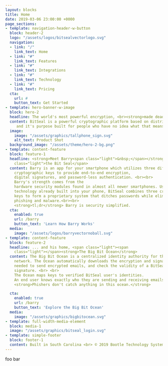 ```yaml
---
layout: blocks
title: Home
date: 2019-03-06 23:00:00 +0000
page_sections:
- template: navigation-header-w-button
  block: header-2
  logo: "/assets/logos/bitsealvectorlogo.svg"
  navigation:
  - link: "/"
    link_text: Home
  - link: "#"
    link_text: Features
  - link: "#"
    link_text: Integrations
  - link: "#"
    link_text: Technology
  - link: "#"
    link_text: Pricing
  cta:
    url: #
    button_text: Get Started
- template: hero-banner-w-image
  block: hero-2
  headline: The world's most powerful encryption, <br><strong>made dead simple.</strong>
  content: BitSeal is a powerful cryptographic platform based on distributed asymmetric key cryptography,
     and it's purpose built for people who have no idea what that means.
  image:
    image: "/assets/graphics/tallphone_sign.svg"
    alt_text: Product Shot
  background_image: "/assets/theme/hero-2-bg.png"
- template: content-feature
  block: feature-1
  headline: <strong>Meet Barry<span class="light">&nbsp;</span></strong><span
    class="light">the Bit Seal</span>
  content: Barry is an app for your smartphone which utilizes three different
    cryptographic keys to provide end-to-end encryption,
    digital signatures, and password-less authentication. <br><br>
    Barry's strength comes from the
    hardware security modules found in almost all newer smartphones. Using the
    technology already built into your phone, BitSeal combines three cross-encrypted
    keys to form a proprietary system that ditches passwords while eliminating threats from
    phishing and malware.<br><br>
    <strong>tl;dr</strong> Barry is security simplified.
  cta:
    enabled: true
    url: /barry
    button_text: 'Learn How Barry Works'
  media:
    image: "/assets/logos/barryvectornoball.svg"
- template: content-feature
  block: feature-2
  headline: ... and his home, <span class="light"><span
    class="light"></span><strong>The Big Bit Ocean</strong>
  content: The Big Bit Ocean is a centralized identity authority for the BitSeal
    network. The Ocean automatically downloads the encryption and signature keys
    needed to send encrypted emails, and check the validity of a BitSeal
    signature. <br> <br>
    The Ocean maps keys to verified BitSeal user's identities.
    An end user knows exactly who they are sending and receiving emails from. <br> <br>
    <strong>Phishers don't catch anything in this ocean.</strong>

  cta:
    enabled: true
    url: /barry
    button_text: 'Explore the Big Bit Ocean'
  media:
    image: "/assets/graphics/bigbitocean.svg"
- template: full-width-media-element
  block: media-1
  image: "/assets/graphics/bitseal_login.svg"
- template: simple-footer
  block: footer-1
  content: Built in South Carolina <br> © 2019 Bootle Technology Systems, LLC
---
```


foo bar
